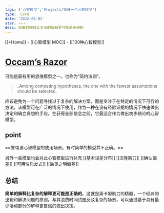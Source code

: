 ```yaml
---
tags: ['心智模型','Projects/每日一个心智模型']
type:  Core
date: '2022-05-02'
star: ⭐⭐⭐
desc: 简单的解释比复杂的解释更可能是正确的
---
```

[[+Home]] - [[心智模型 MOC]] - [[100种心智模型]]


# **[Occam’s Razor](https://fs.blog/2019/10/occams-razor/)**

可能是最有用的思维模型之一。也称为“简约法则”。

>_Among competing hypotheses, the one with the fewest assumptions should be selected.

应该避免为一个问题寻找过于复杂的解决方案，而是专注于在特定的情况下可行的方法。该模型可在广泛的情况下使用，作为一种在没有经验证据的情况下快速做出决定和确立真想的手段。在获得全部信息之前，它最适合作为做出初步结论的心智模型。


## point
==警惕该心智模型的使用场景。有时简单的模型并不正确。==

另外一些模型也会对此心智模型进行补充
[[基本误差分布]]
[[汉隆剃刀]]
[[确认偏差]]
[[可用性启发式]]
[[后见之明偏差]]



## 总结
**简单的解释比复杂的解释更可能是正确的**。这就是奥卡姆剃刀的精髓，一个经典的逻辑和解决问题的原则。与其浪费时间试图反驳复杂的场景，可以通过基于具有最少活动部分的解释更自信的做出决策。